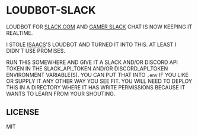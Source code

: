 LOUDBOT-SLACK
=============

LOUDBOT FOR [SLACK.COM](https://slack.com/) AND [GAMER SLACK](https://discord.com)
CHAT IS NOW KEEPING IT REALTIME.

I STOLE [ISAACS](https://github.com/isaacs)'S LOUDBOT AND TURNED IT INTO THIS. AT LEAST I DIDN'T USE PROMISES.

RUN THIS SOMEWHERE AND GIVE IT A SLACK AND/OR DISCORD API TOKEN IN THE SLACK_API_TOKEN AND/OR DISCORD_API_TOKEN ENVIRONMENT VARIABLE(S). YOU CAN PUT THAT INTO `.env` IF YOU LIKE OR SUPPLY IT ANY OTHER WAY YOU SEE FIT. YOU WILL NEED TO DEPLOY THIS IN A DIRECTORY WHERE IT HAS WRITE PERMISSIONS BECAUSE IT WANTS TO LEARN FROM YOUR SHOUTING.

## LICENSE

MIT
